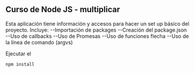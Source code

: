 ## Curso de Node JS - multiplicar

Esta aplicación tiene información y accesos para hacer un set up básico del proyecto.
Incluye:
--Importación de packages
--Creación del package.json
--Uso de callbacks
--Uso de Promesas
--Uso de funciones flecha
--Uso de la línea de comando (argvs)

Ejecutar el 
```
npm install
```
